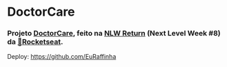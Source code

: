# DoctorCare
### Projeto [DoctorCare](https://www.figma.com/community/file/1102912263666619803), feito na [NLW Return](https://efficient-sloth-d85.notion.site/NLW-Return-4e1cf60ece8f42d08254810f7bb14401) (Next Level Week #8) da [:rocket:Rocketseat](https://www.rocketseat.com.br).
 
Deploy: https://github.com/EuRaffinha
<br><br>
 
